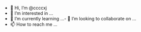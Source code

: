 - 👋 Hi, I’m @ccccxj
- 👀 I’m interested in ...
- 🌱 I’m currently learning ...- 💞️ I’m looking to collaborate on ...
- 📫 How to reach me ...

<!---
ccccxj/ccccxj is a ✨ special ✨ repository because its `README.md` (this file) appears on your GitHub profile.
You can click the Preview link to take a look at your changes.
--->
